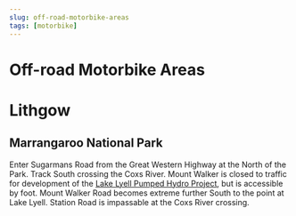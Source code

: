 ```yaml
---
slug: off-road-motorbike-areas
tags: [motorbike]
---
```


# Off-road Motorbike Areas

# Lithgow

## Marrangaroo National Park

Enter Sugarmans Road from the Great Western Highway at the North of the Park. Track South crossing the Coxs River. Mount Walker is closed to traffic for development of the [Lake Lyell Pumped Hydro Project](https://www.lakelyellpumpedhydro.com.au/),  but is accessible by foot. Mount Walker Road becomes extreme further South to the point at Lake Lyell. Station Road is impassable at the Coxs River crossing.